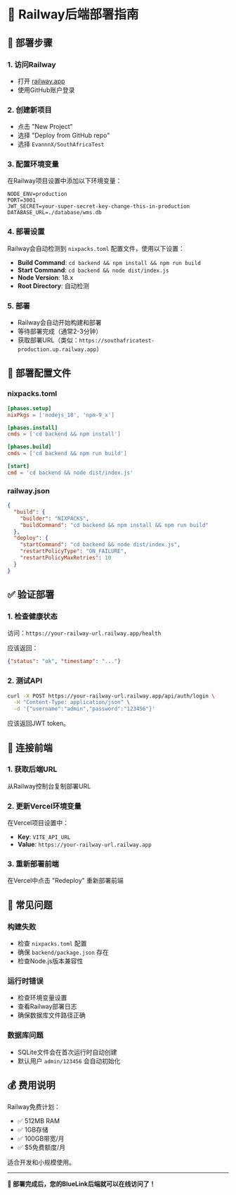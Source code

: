 # 🚂 Railway后端部署指南

## 🎯 部署步骤

### 1. 访问Railway
- 打开 [railway.app](https://railway.app)
- 使用GitHub账户登录

### 2. 创建新项目
- 点击 "New Project"
- 选择 "Deploy from GitHub repo"
- 选择 `EvannnX/SouthAfricaTest`

### 3. 配置环境变量
在Railway项目设置中添加以下环境变量：

```
NODE_ENV=production
PORT=3001
JWT_SECRET=your-super-secret-key-change-this-in-production
DATABASE_URL=./database/wms.db
```

### 4. 部署设置
Railway会自动检测到 `nixpacks.toml` 配置文件，使用以下设置：

- **Build Command**: `cd backend && npm install && npm run build`
- **Start Command**: `cd backend && node dist/index.js`
- **Node Version**: 18.x
- **Root Directory**: 自动检测

### 5. 部署
- Railway会自动开始构建和部署
- 等待部署完成（通常2-3分钟）
- 获取部署URL（类似：`https://southafricatest-production.up.railway.app`）

## 🔧 部署配置文件

### nixpacks.toml
```toml
[phases.setup]
nixPkgs = ['nodejs_18', 'npm-9_x']

[phases.install]
cmds = ['cd backend && npm install']

[phases.build]
cmds = ['cd backend && npm run build']

[start]
cmd = 'cd backend && node dist/index.js'
```

### railway.json
```json
{
  "build": {
    "builder": "NIXPACKS",
    "buildCommand": "cd backend && npm install && npm run build"
  },
  "deploy": {
    "startCommand": "cd backend && node dist/index.js",
    "restartPolicyType": "ON_FAILURE",
    "restartPolicyMaxRetries": 10
  }
}
```

## ✅ 验证部署

### 1. 检查健康状态
访问：`https://your-railway-url.railway.app/health`

应该返回：
```json
{"status": "ok", "timestamp": "..."}
```

### 2. 测试API
```bash
curl -X POST https://your-railway-url.railway.app/api/auth/login \
  -H "Content-Type: application/json" \
  -d '{"username":"admin","password":"123456"}'
```

应该返回JWT token。

## 🔗 连接前端

### 1. 获取后端URL
从Railway控制台复制部署URL

### 2. 更新Vercel环境变量
在Vercel项目设置中：
- **Key**: `VITE_API_URL`
- **Value**: `https://your-railway-url.railway.app`

### 3. 重新部署前端
在Vercel中点击 "Redeploy" 重新部署前端

## 🐛 常见问题

### 构建失败
- 检查 `nixpacks.toml` 配置
- 确保 `backend/package.json` 存在
- 检查Node.js版本兼容性

### 运行时错误
- 检查环境变量设置
- 查看Railway部署日志
- 确保数据库文件路径正确

### 数据库问题
- SQLite文件会在首次运行时自动创建
- 默认用户 `admin/123456` 会自动初始化

## 💰 费用说明

Railway免费计划：
- ✅ 512MB RAM
- ✅ 1GB存储
- ✅ 100GB带宽/月
- ✅ $5免费额度/月

适合开发和小规模使用。

---

**🚀 部署完成后，您的BlueLink后端就可以在线访问了！**

